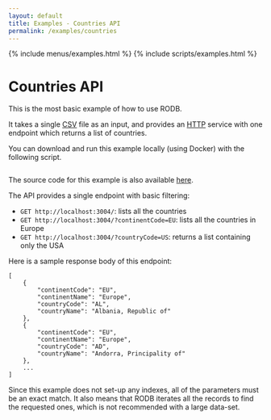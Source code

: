 ```yaml
---
layout: default
title: Examples - Countries API
permalink: /examples/countries
---
```


{% include menus/examples.html %}
{% include scripts/examples.html %}

# Countries API

This is the most basic example of how to use RODB.

It takes a single [CSV](/documentation/inputs/#csv) file as an input, and provides an [HTTP](/documentation/services/#http) service with one endpoint which returns a list of countries.

You can download and run this example locally (using Docker) with the following script.

<pre show-example-script="countries"></pre>

The source code for this example is also available [here](https://github.com/rodb-io/rodb/tree/master/examples/countries).

The API provides a single endpoint with basic filtering:
- `GET http://localhost:3004/`: lists all the countries
- `GET http://localhost:3004/?continentCode=EU`: lists all the countries in Europe
- `GET http://localhost:3004/?countryCode=US`: returns a list containing only the USA

Here is a sample response body of this endpoint:

```
[
	{
		"continentCode": "EU",
		"continentName": "Europe",
		"countryCode": "AL",
		"countryName": "Albania, Republic of"
	},
	{
		"continentCode": "EU",
		"continentName": "Europe",
		"countryCode": "AD",
		"countryName": "Andorra, Principality of"
	},
	...
]
```

Since this example does not set-up any indexes, all of the parameters must be an exact match.
It also means that RODB iterates all the records to find the requested ones, which is not recommended with a large data-set.
